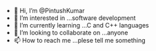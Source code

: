 - 👋 Hi, I’m @PintushKumar
- 👀 I’m interested in ...software development 
- 🌱 I’m currently learning ...C and C++ languages
- 💞️ I’m looking to collaborate on ...anyone
- 📫 How to reach me ...plese tell me something

<!---
PintushKumar/PintushKumar is a ✨ special ✨ repository because its `README.md` (this file) appears on your GitHub profile.
You can click the Preview link to take a look at your changes.
--->
